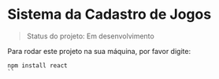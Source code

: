 <h1>Sistema da Cadastro de Jogos</h1>

> Status do projeto: Em desenvolvimento

Para rodar este projeto na sua máquina, por favor digite:

````
npm install react
``
